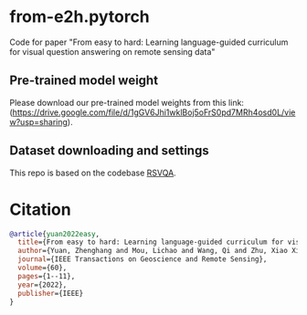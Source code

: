 # from-e2h.pytorch
Code for paper "From easy to hard: Learning language-guided curriculum for visual question answering on remote sensing data"



## Pre-trained model weight
Please download our pre-trained model weights from this link: (https://drive.google.com/file/d/1gGV6Jhi1wklBoj5oFrS0pd7MRh4osd0L/view?usp=sharing).

## Dataset downloading and settings
This repo is based on the codebase [RSVQA](https://github.com/syvlo/RSVQA). 

# Citation
```BibTeX
@article{yuan2022easy,
  title={From easy to hard: Learning language-guided curriculum for visual question answering on remote sensing data},
  author={Yuan, Zhenghang and Mou, Lichao and Wang, Qi and Zhu, Xiao Xiang},
  journal={IEEE Transactions on Geoscience and Remote Sensing},
  volume={60},
  pages={1--11},
  year={2022},
  publisher={IEEE}
}
```

